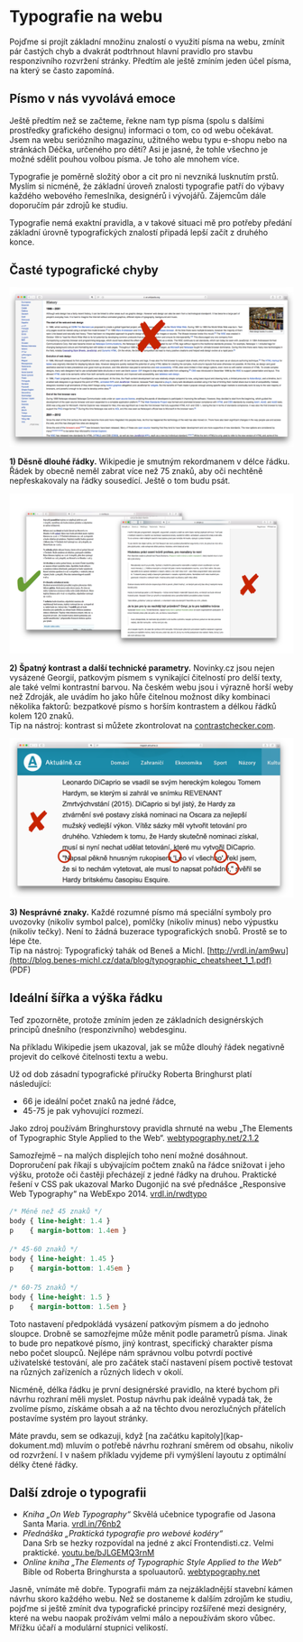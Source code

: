 # Typografie na webu

Pojďme si projít základní množinu znalostí o využití písma na webu, zmínit pár častých chyb a dvakrát podtrhnout hlavní pravidlo pro stavbu responzivního rozvržení stránky. Předtím ale ještě zmíním jeden účel písma, na který se často zapomíná. 

## Písmo v nás vyvolává emoce

Ještě předtím než se začteme, řekne nam typ písma (spolu s dalšími prostředky grafického designu) informaci o tom, co od webu očekávat. Jsem na webu seriózního magazínu, užitného webu typu e-shopu nebo na stránkách Déčka, určeného pro děti? Asi je jasné, že tohle všechno je možné sdělit pouhou volbou písma. Je toho ale mnohem více.

Typografie je poměrně složitý obor a cit pro ni nevzniká lusknutím prstů. Myslím si nicméně, že základní úroveň znalosti typografie patří do výbavy každého webového řemeslníka, designérů i vývojářů. Zájemcům dále doporučím pár zdrojů ke studiu.

Typografie nemá exaktní pravidla, a v takové situaci mě pro potřeby předání základní úrovně typografických znalostí připadá lepší začít z druhého konce. 


## Časté typografické chyby

![](dist/images/original/typografie-16.png)

**1) Děsně dlouhé řádky.** Wikipedie je smutným rekordmanem v délce řádku. Řádek by obecně neměl zabrat více než 75 znaků, aby oči nechtěně nepřeskakovaly na řádky sousedící. Ještě o tom budu psát.

![](dist/images/original/typografie-17.png)

**2) Špatný kontrast a další technické parametry.** Novinky.cz jsou nejen vysázené Georgií, patkovým písmem s vynikající čitelností pro delší texty, ale také velmi kontrastní barvou. Na českém webu jsou i výrazně horší weby než Zdroják, ale uvádím ho jako hůře čitelnou možnost díky kombinaci několika faktorů: bezpatkové písmo s horším kontrastem a délkou řádků kolem 120 znaků.  
Tip na nástroj: kontrast si můžete zkontrolovat na [contrastchecker.com](http://contrastchecker.com/).

![](dist/images/original/typografie-18.png)

**3) Nesprávné znaky.** Každé rozumné písmo má speciální symboly pro uvozovky (nikoliv symbol palce), pomlčky (nikoliv minus) nebo výpustku (nikoliv tečky). Není to žádná buzerace typografických snobů. Prostě se to lépe čte.   
Tip na nástroj: Typografický tahák od Beneš a Michl. [http://vrdl.in/am9wu](http://blog.benes-michl.cz/data/blog/typographic_cheatsheet_1_1.pdf) (PDF)

## Ideální šířka a výška řádku

Teď zpozorněte, protože zmíním jeden ze základních designérských principů dnešního (responzivního) webdesginu.

Na příkladu Wikipedie jsem ukazoval, jak se může dlouhý řádek negativně projevit do celkové čitelnosti textu a webu.

Už od dob zásadní typografické příručky Roberta Bringhurst platí následující:

- 66 je ideální počet znaků na jedné řádce,
- 45-75 je pak vyhovující rozmezí.

Jako zdroj používám Bringhurstovy pravidla shrnuté na webu „The Elements of Typographic Style Applied to the Web“. [webtypography.net/2.1.2](http://webtypography.net/2.1.2)

Samozřejmě – na malých displejích toho není možné dosáhnout. Doproručení pak říkají s ubývajícím počtem znaků na řádce snižovat i jeho výšku, protože oči častěji přecházejí z jedné řádky na druhou. Praktické řešení v CSS pak ukazoval Marko Dugonjić na své přednášce „Responsive Web Typography“ na WebExpo 2014. [vrdl.in/rwdtypo](https://speakerdeck.com/maratz/responsive-web-typography-at-webexpo)


```css
/* Méně než 45 znaků */
body { line-height: 1.4 }
p    { margin-bottom: 1.4em }

/* 45-60 znaků */
body { line-height: 1.45 }
p    { margin-bottom: 1.45em }

/* 60-75 znaků */
body { line-height: 1.5 }
p    { margin-bottom: 1.5em }
```

Toto nastavení předpokládá vysázení patkovým písmem a do jednoho sloupce. Drobně se samozřejme může měnit podle parametrů písma. Jinak to bude pro nepatkové písmo, jiný kontrast, specifický charakter písma nebo počet sloupců. Nejlépe nám správnou volbu potvrdí poctivé uživatelské testování, ale pro začátek stačí nastavení písem poctivě testovat na různých zařízeních a různých lidech v okolí.

Nicméně, délka řádku je první designérské pravidlo, na které bychom při návrhu rozhraní měli myslet. Postup návrhu pak ideálně vypadá tak, že zvolíme písmo, získáme obsah a až na těchto dvou nerozlučných přátelích postavíme systém pro layout stránky.

<div class="ebook-only" markdown="1">
Máte pravdu, sem se odkazuji, když [na začátku kapitoly](kap-dokument.md) mluvím o potřebě návrhu rozhraní směrem od obsahu, nikoliv od rozvržení. I v našem příkladu vyjdeme při vymýšlení layoutu z optimální délky čtené řádky.
</div>

## Další zdroje o typografii

* *Kniha „On Web Typography“*
Skvělá učebnice typografie od Jasona Santa Maria. [vrdl.in/76nb2](https://abookapart.com/products/on-web-typography)
* *Přednáška „Praktická typografie pro webové kodéry“*  
Dana Srb se hezky rozpovídal na jedné z akcí Frontendisti.cz. Velmi praktické. [youtu.be/bJLGEMQ3rnM](https://youtu.be/bJLGEMQ3rnM)
* *Online kniha „The Elements of Typographic Style Applied to the Web“*  
Bible od Roberta Bringhursta a spoluautorů. [webtypography.net](http://webtypography.net/toc/)

<div class="ebook-only" markdown="1">
Jasně, vnímáte mě dobře. Typografii mám za nejzákladnější stavební kámen návrhu skoro každého webu. Než se dostaneme k dalším zdrojům ke studiu, pojďme si ještě zmínit dva typografické principy rozšířené mezi designéry, které na webu naopak prožívám velmi málo a nepoužívám skoro vůbec. Mřížku účaří a modulární stupnici velikostí.
</div>

